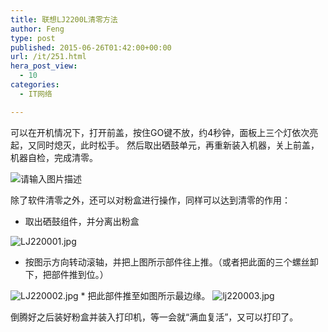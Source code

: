 ```yaml
---
title: 联想LJ2200L清零方法
author: Feng
type: post
published: 2015-06-26T01:42:00+00:00
url: /it/251.html
hera_post_view:
  - 10
categories:
  - IT网络

---
```

可以在开机情况下，打开前盖，按住GO键不放，约4秒钟，面板上三个灯依次亮起，又同时熄灭，此时松手。 然后取出硒鼓单元，再重新装入机器，关上前盖，机器自检，完成清零。

<img decoding="async" src="https://cdn.uu126.cn/wp-content/uploads/2015/06/2793755_LJ1682.jpg" alt="请输入图片描述" title="请输入图片描述" /> 

除了软件清零之外，还可以对粉盒进行操作，同样可以达到清零的作用：

  * 取出硒鼓组件，并分离出粉盒  
<img decoding="async" src="https://cdn.uu126.cn/usr/uploads/2017/05/3634925722.jpg" alt="LJ220001.jpg" title="LJ220001.jpg" /> 

  * 按图示方向转动滚轴，并把上图所示部件往上推。（或者把此面的三个螺丝卸下，把部件推到位。）  
<img decoding="async" src="https://cdn.uu126.cn/usr/uploads/2017/05/1295529117.jpg" alt="LJ220002.jpg" title="LJ220002.jpg" /> 
  * 把此部件推至如图所示最边缘。  
<img decoding="async" src="https://cdn.uu126.cn/usr/uploads/2017/05/2173072189.jpg" alt="lj220003.jpg" title="lj220003.jpg" /> 

倒腾好之后装好粉盒并装入打印机，等一会就“满血复活”，又可以打印了。